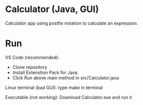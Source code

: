 # Calculator (Java, GUI)

Calculator app using postfix notation to calculate an expression.

# Run

VS Code (recommended):

* Clone repository
* Install Extenstion Pack for Java.
* Click Run above main method in src/Calculator.java

Linux terminal (bad GUI): type make in terminal

Executable (not working): Download Calculator.exe and run it
